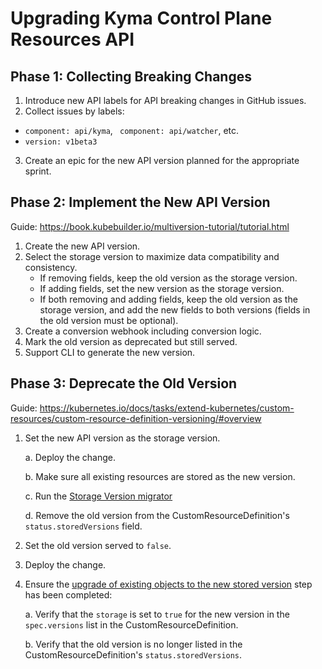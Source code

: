# Upgrading Kyma Control Plane Resources API

## Phase 1: Collecting Breaking Changes
1. Introduce new API labels for API breaking changes in GitHub issues.
2. Collect issues by labels:
  - `component: api/kyma`, ` component: api/watcher`, etc. 
  - `version: v1beta3`
3. Create an epic for the new API version planned for the appropriate sprint.

## Phase 2: Implement the New API Version
Guide: https://book.kubebuilder.io/multiversion-tutorial/tutorial.html

1. Create the new API version.
2. Select the storage version to maximize data compatibility and consistency.
   - If removing fields, keep the old version as the storage version.
   - If adding fields, set the new version as the storage version.
   - If both removing and adding fields, keep the old version as the storage version, and add the new fields to both versions (fields in the old version must be optional).
3. Create a conversion webhook including conversion logic.
4. Mark the old version as deprecated but still served.
5. Support CLI to generate the new version.

## Phase 3: Deprecate the Old Version
Guide: https://kubernetes.io/docs/tasks/extend-kubernetes/custom-resources/custom-resource-definition-versioning/#overview

1. Set the new API version as the storage version.

   a. Deploy the change.
   
   b. Make sure all existing resources are stored as the new version.
   
   c. Run the [Storage Version migrator](https://github.com/kubernetes-sigs/kube-storage-version-migrator)
   
   d. Remove the old version from the CustomResourceDefinition's `status.storedVersions` field.

2. Set the old version served to `false`.
3. Deploy the change.
4. Ensure the [upgrade of existing objects to the new stored version](https://kubernetes.io/docs/tasks/extend-kubernetes/custom-resources/custom-resource-definition-versioning/#upgrade-existing-objects-to-a-new-stored-version) step has been completed:

   a. Verify that the `storage` is set to `true` for the new version in the `spec.versions` list in the CustomResourceDefinition.
   
   b. Verify that the old version is no longer listed in the CustomResourceDefinition's `status.storedVersions`.
